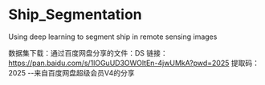 # Ship_Segmentation
Using deep learning to segment ship in remote sensing images

数据集下载：通过百度网盘分享的文件：DS
链接：https://pan.baidu.com/s/1lOGuUD3OWOltEn-4jwUMkA?pwd=2025 
提取码：2025 
--来自百度网盘超级会员V4的分享
